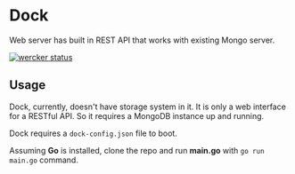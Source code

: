 # Dock

Web server has built in REST API that works with existing Mongo server.

[![wercker status](https://app.wercker.com/status/f65df5ac48e79fe90fa5bfcb9a7e17a6/s "wercker status")](https://app.wercker.com/project/bykey/f65df5ac48e79fe90fa5bfcb9a7e17a6)

## Usage

Dock, currently, doesn't have storage system in it. It is only a web interface for a RESTful API. So it requires a MongoDB instance up and running.

Dock requires a `dock-config.json` file to boot.

Assuming **Go** is installed, clone the repo and run **main.go** with `go run main.go` command. 
